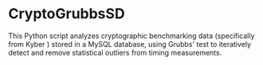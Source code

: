# CryptoGrubbsSD
This Python script analyzes cryptographic benchmarking data (specifically from Kyber ) stored in a MySQL database, using Grubbs' test to iteratively detect and remove statistical outliers from timing measurements. 
